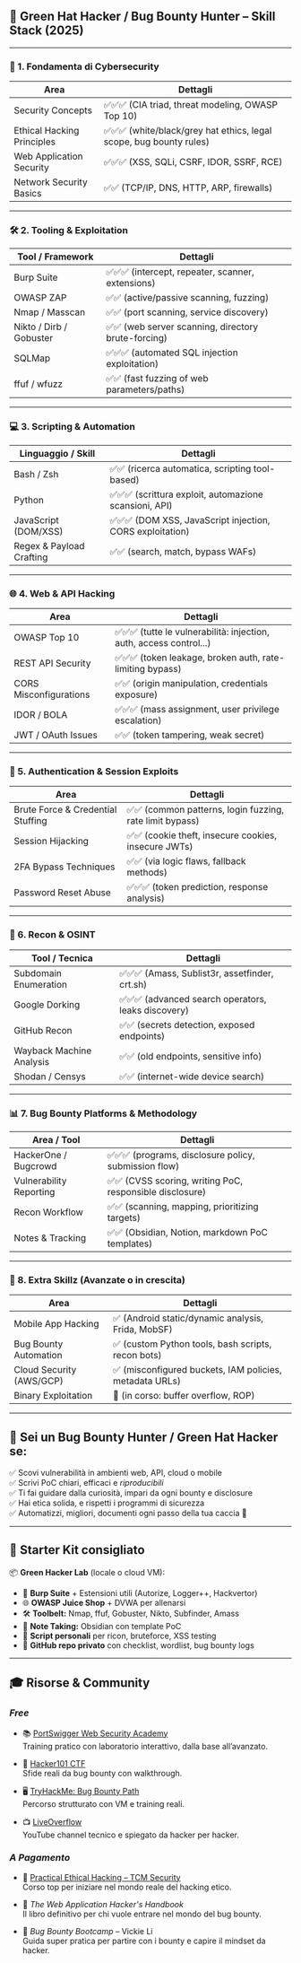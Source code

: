 ## 🧢 Green Hat Hacker / Bug Bounty Hunter – Skill Stack (2025)

---

### 🧠 1. **Fondamenta di Cybersecurity**

| Area                       | Dettagli                                                            |
| -------------------------- | ------------------------------------------------------------------- |
| Security Concepts          | ✅✅✅ (CIA triad, threat modeling, OWASP Top 10)                   |
| Ethical Hacking Principles | ✅✅✅ (white/black/grey hat ethics, legal scope, bug bounty rules) |
| Web Application Security   | ✅✅✅ (XSS, SQLi, CSRF, IDOR, SSRF, RCE)                           |
| Network Security Basics    | ✅✅ (TCP/IP, DNS, HTTP, ARP, firewalls)                            |

---

### 🛠️ 2. **Tooling & Exploitation**

| Tool / Framework        | Dettagli                                            |
| ----------------------- | --------------------------------------------------- |
| Burp Suite              | ✅✅✅ (intercept, repeater, scanner, extensions)   |
| OWASP ZAP               | ✅✅ (active/passive scanning, fuzzing)             |
| Nmap / Masscan          | ✅✅ (port scanning, service discovery)             |
| Nikto / Dirb / Gobuster | ✅✅ (web server scanning, directory brute-forcing) |
| SQLMap                  | ✅✅✅ (automated SQL injection exploitation)       |
| ffuf / wfuzz            | ✅✅ (fast fuzzing of web parameters/paths)         |

---

### 💻 3. **Scripting & Automation**

| Linguaggio / Skill       | Dettagli                                                  |
| ------------------------ | --------------------------------------------------------- |
| Bash / Zsh               | ✅✅ (ricerca automatica, scripting tool-based)           |
| Python                   | ✅✅✅ (scrittura exploit, automazione scansioni, API)    |
| JavaScript (DOM/XSS)     | ✅✅✅ (DOM XSS, JavaScript injection, CORS exploitation) |
| Regex & Payload Crafting | ✅✅ (search, match, bypass WAFs)                         |

---

### 🌐 4. **Web & API Hacking**

| Area                   | Dettagli                                                            |
| ---------------------- | ------------------------------------------------------------------- |
| OWASP Top 10           | ✅✅✅ (tutte le vulnerabilità: injection, auth, access control...) |
| REST API Security      | ✅✅✅ (token leakage, broken auth, rate-limiting bypass)           |
| CORS Misconfigurations | ✅✅ (origin manipulation, credentials exposure)                    |
| IDOR / BOLA            | ✅✅✅ (mass assignment, user privilege escalation)                 |
| JWT / OAuth Issues     | ✅✅ (token tampering, weak secret)                                 |

---

### 🔐 5. **Authentication & Session Exploits**

| Area                              | Dettagli                                                 |
| --------------------------------- | -------------------------------------------------------- |
| Brute Force & Credential Stuffing | ✅✅ (common patterns, login fuzzing, rate limit bypass) |
| Session Hijacking                 | ✅✅ (cookie theft, insecure cookies, insecure JWTs)     |
| 2FA Bypass Techniques             | ✅✅ (via logic flaws, fallback methods)                 |
| Password Reset Abuse              | ✅✅✅ (token prediction, response analysis)             |

---

### 📡 6. **Recon & OSINT**

| Tool / Tecnica           | Dettagli                                            |
| ------------------------ | --------------------------------------------------- |
| Subdomain Enumeration    | ✅✅✅ (Amass, Sublist3r, assetfinder, crt.sh)      |
| Google Dorking           | ✅✅✅ (advanced search operators, leaks discovery) |
| GitHub Recon             | ✅✅ (secrets detection, exposed endpoints)         |
| Wayback Machine Analysis | ✅✅ (old endpoints, sensitive info)                |
| Shodan / Censys          | ✅✅ (internet-wide device search)                  |

---

### 📊 7. **Bug Bounty Platforms & Methodology**

| Area / Tool             | Dettagli                                                 |
| ----------------------- | -------------------------------------------------------- |
| HackerOne / Bugcrowd    | ✅✅✅ (programs, disclosure policy, submission flow)    |
| Vulnerability Reporting | ✅✅ (CVSS scoring, writing PoC, responsible disclosure) |
| Recon Workflow          | ✅✅ (scanning, mapping, prioritizing targets)           |
| Notes & Tracking        | ✅✅ (Obsidian, Notion, markdown PoC templates)          |

---

### 🚀 8. **Extra Skillz (Avanzate o in crescita)**

| Area                     | Dettagli                                                |
| ------------------------ | ------------------------------------------------------- |
| Mobile App Hacking       | ✅ (Android static/dynamic analysis, Frida, MobSF)      |
| Bug Bounty Automation    | ✅ (custom Python tools, bash scripts, recon bots)      |
| Cloud Security (AWS/GCP) | ✅ (misconfigured buckets, IAM policies, metadata URLs) |
| Binary Exploitation      | 🔄 (in corso: buffer overflow, ROP)                     |

---

## 🏁 Sei un **Bug Bounty Hunter / Green Hat Hacker** se:

✅ Scovi vulnerabilità in ambienti web, API, cloud o mobile  
✅ Scrivi PoC chiari, efficaci e _riproducibili_  
✅ Ti fai guidare dalla curiosità, impari da ogni bounty e disclosure  
✅ Hai etica solida, e rispetti i programmi di sicurezza  
✅ Automatizzi, migliori, documenti ogni passo della tua caccia 🐞

---

## 🎒 Starter Kit consigliato

📦 **Green Hacker Lab** (locale o cloud VM):

- 🧪 **Burp Suite** + Estensioni utili (Autorize, Logger++, Hackvertor)
- 🌐 **OWASP Juice Shop** + DVWA per allenarsi
- 🛠️ **Toolbelt:** Nmap, ffuf, Gobuster, Nikto, Subfinder, Amass
- 🧠 **Note Taking:** Obsidian con template PoC
- 🧰 **Script personali** per ricon, bruteforce, XSS testing
- 🔄 **GitHub repo privato** con checklist, wordlist, bug bounty logs

---

## 🎓 Risorse & Community

### _Free_

- 📚 [PortSwigger Web Security Academy](https://portswigger.net/web-security)  
  Training pratico con laboratorio interattivo, dalla base all’avanzato.

- 🐞 [Hacker101 CTF](https://ctf.hacker101.com/)  
  Sfide reali da bug bounty con walkthrough.

- 🖥️ [TryHackMe: Bug Bounty Path](https://tryhackme.com/path/outline/bugbountyhunter)  
  Percorso strutturato con VM e training reali.

- 📺 [LiveOverflow](https://www.youtube.com/c/LiveOverflow)  
  YouTube channel tecnico e spiegato da hacker per hacker.

### _A Pagamento_

- 🎥 [Practical Ethical Hacking – TCM Security](https://academy.tcm-sec.com/p/practical-ethical-hacking-the-complete-course)  
  Corso top per iniziare nel mondo reale del hacking etico.

- 📕 _The Web Application Hacker's Handbook_  
  Il libro definitivo per chi vuole entrare nel mondo del bug bounty.

- 📕 _Bug Bounty Bootcamp_ – Vickie Li  
  Guida super pratica per partire con i bounty e capire il mindset da hacker.
